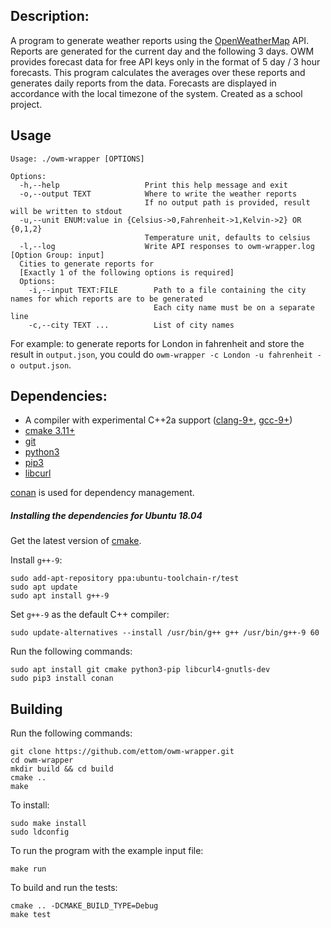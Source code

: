## Description:
A program to generate weather reports using the
[OpenWeatherMap](https://openweathermap.org/api) API. Reports are generated for the
current day and the following 3 days. OWM provides forecast data for free API keys
only in the format of 5 day / 3 hour forecasts. This program calculates the averages
over these reports and generates daily reports from the data. Forecasts are displayed
in accordance with the local timezone of the system. Created as a school project.

## Usage
```
Usage: ./owm-wrapper [OPTIONS]

Options:
  -h,--help                   Print this help message and exit
  -o,--output TEXT            Where to write the weather reports
                              If no output path is provided, result will be written to stdout
  -u,--unit ENUM:value in {Celsius->0,Fahrenheit->1,Kelvin->2} OR {0,1,2}
                              Temperature unit, defaults to celsius
  -l,--log                    Write API responses to owm-wrapper.log
[Option Group: input]
  Cities to generate reports for
  [Exactly 1 of the following options is required]
  Options:
    -i,--input TEXT:FILE        Path to a file containing the city names for which reports are to be generated
                                Each city name must be on a separate line
    -c,--city TEXT ...          List of city names
```

For example: to generate reports for London in fahrenheit and store the result in
`output.json`, you could do `owm-wrapper -c London -u fahrenheit -o output.json`.


## Dependencies:

- A compiler with experimental C++2a support ([clang-9+](http://llvm.org/releases/download.html), [gcc-9+](https://gcc.gnu.org/releases.html))
- [cmake 3.11+](https://cmake.org/download/)
- [git](https://git-scm.com/downloads)
- [python3](https://www.python.org/downloads/)
- [pip3](https://pypi.org/project/pip/)
- [libcurl](https://curl.haxx.se/libcurl/)

[conan](https://github.com/conan-io/conan) is used for dependency management.

##### Installing the dependencies for Ubuntu 18.04
Get the latest version of [cmake](https://apt.kitware.com/).<br>

Install `g++-9`:

```
sudo add-apt-repository ppa:ubuntu-toolchain-r/test
sudo apt update
sudo apt install g++-9
```

Set `g++-9` as the default C++ compiler:

```
sudo update-alternatives --install /usr/bin/g++ g++ /usr/bin/g++-9 60
```

Run the following commands:

```
sudo apt install git cmake python3-pip libcurl4-gnutls-dev
sudo pip3 install conan
```

## Building
Run the following commands:

```
git clone https://github.com/ettom/owm-wrapper.git
cd owm-wrapper
mkdir build && cd build
cmake ..
make
```

To install:
```
sudo make install
sudo ldconfig
```

To run the program with the example input file:

`make run`

To build and run the tests:

```
cmake .. -DCMAKE_BUILD_TYPE=Debug
make test
```

